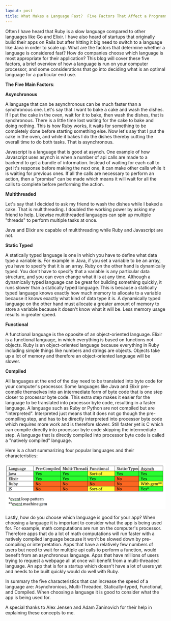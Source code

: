 ```yaml
---
layout: post
title: What Makes a Language Fast?  Five Factors That Affect a Programming Language's Speed
---
```


Often I have heard that Ruby is a slow language compared to other languages like Go and Elixir.  I have also heard of startups that originally build their apps on Rails but after hitting it big need to switch to a language like Java in order to scale up.  What are the factors that determine whether a language is considered fast?  How do companies choose which language is most appropriate for their application?  This blog will cover these five factors, a brief overview of how a language is run on your computer processor, and some considerations that go into deciding what is an optimal language for a particular end use.

__The Five Main Factors__:

__Asynchronous__

A language that can be asynchronous can be much faster than a synchronous one.  Let's say that I want to bake a cake and wash the dishes.  If I put the cake in the oven, wait for it to bake, then wash the dishes, that is synchronous.  There is a little time lost waiting for the cake to bake and doing nothing.  This is how Ruby works, it waits for something to be completely done before starting something else.  Now let's say that I put the cake in the oven, and while it bakes I do the dishes thereby cutting the overall time to do both tasks.  That is asynchronous.

Javascript is a language that is good at asynch.  One example of how Javascript uses asynch is when a number of api calls are made to a backend to get a bundle of information.  Instead of waiting for each call to get it's response before making the next one, it can make other calls while it is waiting for previous ones.  If all the calls are necessary to perform an action, then a "promise" can be made which means it will wait for all the calls to complete before performing the action.

__Multithreaded__

Let's say that I decided to ask my friend to wash the dishes while I baked a cake.  That is multithreading.  I doubled the working power by asking my friend to help.  Likewise multithreaded languages can spin up multiple "threads" to perform multiple tasks at once.

Java and Elixir are capable of multithreading while Ruby and Javascript are not.

__Static Typed__

A statically typed language is one in which you have to define what data type a variable is.  For example in Java, if you set a variable to be an array, you have to specify that it is an array.  Ruby on the other hand is dynamically typed.  You don't have to specify that a variable is any particular data structure, and you can even change what it is at any time.  Although a dynamically typed language can be great for building something quickly, it runs slower than a statically typed language.  This is because a statically typed language knows exactly how much memory to allocate to a variable because it knows exactly what kind of data type it is.  A dynamically typed language on the other hand must allocate a greater amount of memory to store a variable because it doesn't know what it will be.  Less memory usage results in greater speed.

__Functional__

A functional language is the opposite of an object-oriented language.  Elixir is a functional language, in which everything is based on functions not objects.  Ruby is an object-oriented language because everything in Ruby including simple things like numbers and strings are objects.  Objects take up a lot of memory and therefore an object-oriented language will be slower.

__Compiled__

All languages at the end of the day need to be translated into byte code for your computer's processor.  Some languages like Java and Elixir pre-compile themselves into an intermediate form of byte code that is one step closer to processor byte code.  This extra step makes it easier for the language to be translated into processor byte code, resulting in a faster language.  A language such as Ruby or Python are not compiled but are "interpreted".  Interpreted just means that it does not go though the pre-compiling step, and has to be directly interpreted into processor byte code which requires more work and is therefore slower.  Still faster yet is C which can compile directly into processor byte code skipping the intermediate step.  A language that is directly compiled into processor byte code is called a "natively compiled" language.

Here is a chart summarizing four popular languages and their characteristics:

![Chart](/public/chart.png)

Lastly, how do you choose which language is good for your app?  When choosing a language it is important to consider what the app is being used for.  For example, math computations are run on the computer's processor.  Therefore apps that do a lot of math computations will run faster with a natively compiled language because it won't be slowed down by pre-compiling or interpretation.  Apps that have a relatively few numbers of users but need to wait for multiple api calls to perform a function, would benefit from an asynchronous language.  Apps that have millions of users trying to request a webpage all at once will benefit from a multi-threaded language.  An app that is for a startup which doesn't have a lot of users yet and needs to be built quickly would do well with Ruby.

In summary the five characteristics that can increase the speed of a language are: Asynchronious, Multi-Threaded, Statically-typed, Functional, and Compiled.  When choosing a language it is good to consider what the app is being used for.

A special thanks to Alex Jensen and Adam Zaninovich for their help in explaining these concepts to me.
